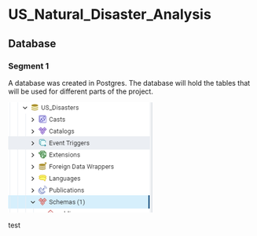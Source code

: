 # US_Natural_Disaster_Analysis
 
## Database

### Segment 1

A database was created in Postgres. The database will hold the tables that will be used for different parts of the project.

![DatabaseImage](https://github.com/jeaninemjordan/US_Natural_Disaster_Analysis/blob/Kirsten-Koehn/Images/PostgresDatabase.PNG)


test
